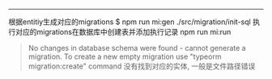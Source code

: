 ***
根据entitiy生成对应的migrations
$ npm run mi:gen ./src/migration/init-sql
执行对应的migrations在数据库中创建表并添加执行记录
npm run mi:run 

> No changes in database schema were found - cannot generate a migration. To create a new empty migration use "typeorm migration:create" command
没有找到对应的实体, 一般是文件路径错误
